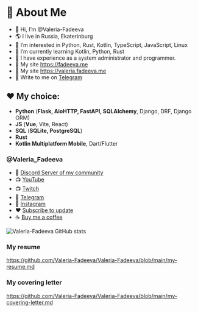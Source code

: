 # 🌸 About Me
- 👋 Hi, I’m @Valeria-Fadeeva
- 🌎 I live in Russia, Ekaterinburg
- 👀 I’m interested in Python, Rust, Kotlin, TypeScript, JavaScript, Linux
- 🌱 I’m currently learning Kotlin, Python, Rust
- 👩 I have experience as a system administrator and programmer.
- 🔖 My site https://fadeeva.me 
- 🔖 My site https://valeria.fadeeva.me 
- 💬 Write to me on [Telegram](https://t.me/Valeria_Fadeeva_me)

## ❤️ My choice: 
- **Python** (**Flask, AioHTTP, FastAPI, SQLAlchemy**, Django, DRF, Django ORM)
- **JS** (**Vue**, Vite, React)
- **SQL** (**SQLite, PostgreSQL**)
- **Rust**
- **Kotlin Multiplatform Mobile**, Dart/Flutter

### @Valeria_Fadeeva
- 🌟 [Discord Server of my community](https://discord.gg/725zXx7RhJ)
- 📺 [YouTube](https://www.youtube.com/channel/UCAP6bWBoRYX7XGsSJYbMzmA)
- 📺 [Twitch](https://www.twitch.tv/valeria_fadeeva)
- 💬 [Telegram](https://t.me/Valeria_Fadeeva_me)
- 📸 [Instagram](https://www.instagram.com/valeria.fadeeva.me)
- ❤️ [Subscribe to update](https://boosty.to/valeria.fadeeva)
- ☕ [Buy me a coffee](https://yoomoney.ru/to/4100115921160758)

![Valeria-Fadeeva GitHub stats](https://github-readme-stats.vercel.app/api?username=Valeria-Fadeeva&show_icons=true&theme=radical)

### My resume
https://github.com/Valeria-Fadeeva/Valeria-Fadeeva/blob/main/my-resume.md

### My covering letter
https://github.com/Valeria-Fadeeva/Valeria-Fadeeva/blob/main/my-covering-letter.md

<!---
Valeria-Fadeeva/Valeria-Fadeeva is a ✨ special ✨ repository because its `README.md` (this file) appears on your GitHub profile.
You can click the Preview link to take a look at your changes.
--->
